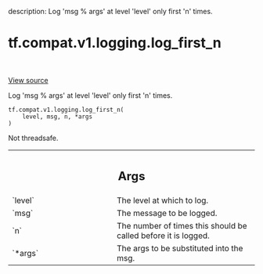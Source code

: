 description: Log 'msg % args' at level 'level' only first 'n' times.

<div itemscope itemtype="http://developers.google.com/ReferenceObject">
<meta itemprop="name" content="tf.compat.v1.logging.log_first_n" />
<meta itemprop="path" content="Stable" />
</div>

# tf.compat.v1.logging.log_first_n

<!-- Insert buttons and diff -->

<table class="tfo-notebook-buttons tfo-api nocontent" align="left">

</table>

<a target="_blank" class="external" href="/code/stable/tensorflow/python/platform/tf_logging.py">View source</a>



Log 'msg % args' at level 'level' only first 'n' times.


<pre class="devsite-click-to-copy prettyprint lang-py tfo-signature-link">
<code>tf.compat.v1.logging.log_first_n(
    level, msg, n, *args
)
</code></pre>



<!-- Placeholder for "Used in" -->

Not threadsafe.

<!-- Tabular view -->
 <table class="responsive fixed orange">
<colgroup><col width="214px"><col></colgroup>
<tr><th colspan="2"><h2 class="add-link">Args</h2></th></tr>

<tr>
<td>
`level`<a id="level"></a>
</td>
<td>
The level at which to log.
</td>
</tr><tr>
<td>
`msg`<a id="msg"></a>
</td>
<td>
The message to be logged.
</td>
</tr><tr>
<td>
`n`<a id="n"></a>
</td>
<td>
The number of times this should be called before it is logged.
</td>
</tr><tr>
<td>
`*args`<a id="*args"></a>
</td>
<td>
The args to be substituted into the msg.
</td>
</tr>
</table>

